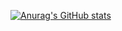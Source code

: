 [![Anurag's GitHub stats](https://github-readme-stats-i3gt.vercel.app/api?username=josueBarretogit)](github-readme-stats-hsgxmsj2c-josuedevs-projects.vercel.app)
